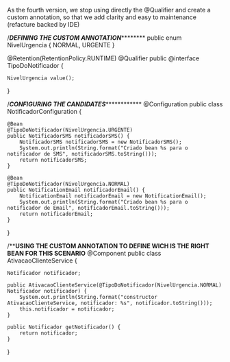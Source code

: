 As the fourth version, we stop using directly the @Qualifier and create a custom annotation, 
so that we add clarity and easy to maintenance (refacture backed by IDE)  


/*******DEFINING THE CUSTOM ANNOTATION***************
public enum NivelUrgencia {
	NORMAL,
	URGENTE
}

@Retention(RetentionPolicy.RUNTIME)
@Qualifier
public @interface TipoDoNotificador {
	
	NivelUrgencia value();

}

/*******CONFIGURING THE CANDIDATES*******************
@Configuration
public class NotificadorConfiguration {

	@Bean
	@TipoDoNotificador(NivelUrgencia.URGENTE)
	public NotificadorSMS notificadorSMS() {
		NotificadorSMS notificadorSMS = new NotificadorSMS();
		System.out.println(String.format("Criado bean %s para o notificador de SMS", notificadorSMS.toString()));
		return notificadorSMS;
	}
	
	@Bean
	@TipoDoNotificador(NivelUrgencia.NORMAL)
	public NotificationEmail notificadorEmail() {
		NotificationEmail notificadorEmail = new NotificationEmail();
		System.out.println(String.format("Criado bean %s para o notificador de Email", notificadorEmail.toString()));
		return notificadorEmail;
	}
}

/********USING THE CUSTOM ANNOTATION TO DEFINE WICH IS THE RIGHT BEAN FOR THIS SCENARIO******
@Component
public class AtivacaoClienteService {

	Notificador notificador;

	public AtivacaoClienteService(@TipoDoNotificador(NivelUrgencia.NORMAL) Notificador notificador) {
		System.out.println(String.format("constructor AtivacaoClienteService, notificador: %s", notificador.toString()));
		this.notificador = notificador;
	}

	public Notificador getNotificador() {
		return notificador;
	}
} 